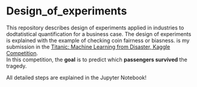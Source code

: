 # Design_of_experiments

This repository describes design of experiments applied in industries to dodtatistical quantification for a business case. The design of experiments is explained with the example of checking coin fairness or biasness.
is my submission in the [Titanic: Machine Learning from Disaster, Kaggle Competition](https://www.kaggle.com/c/titanic). <br> In this competition, the <b>goal</b> is to predict which <b>passengers survived</b>
the tragedy.


All detailed steps are explained in the Jupyter Notebook!
